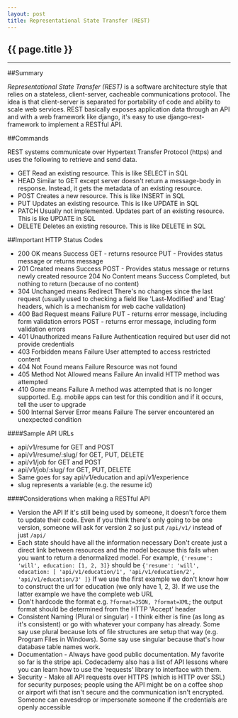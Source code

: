 ```yaml
---
layout: post
title: Representational State Transfer (REST)
---
```


## {{ page.title }}

- - - -

##Summary

_Representational State Transfer (REST)_ is a software architecture style that relies on a stateless, client-server, cacheable communications protocol.  The idea is that client-server is separated for portability of code and ability to scale web services.  REST basically exposes application data through an API and with a web framework like django, it's easy to use django-rest-framework to implement a RESTful API.

##Commands

REST systems communicate over Hypertext Transfer Protocol (https) and uses the following to retrieve and send data.

* GET
  Read an existing resource.  This is like SELECT in SQL
* HEAD
  Similar to GET except server doesn't return a message-body in response.  Instead, it gets the metadata of an existing resource.
* POST
  Creates a new resource.  This is like INSERT in SQL
* PUT
  Updates an existing resource.  This is like UPDATE in SQL
* PATCH
  Usually not implemented.  Updates part of an existing resource.  This is like UPDATE in SQL
* DELETE
  Deletes an existing resource.  This is like DELETE in SQL

##Important HTTP Status Codes

* 200 OK means Success
  GET - returns resource
  PUT - Provides status message or returns message
* 201 Created means Success
  POST - Provides status message or returns newly created resource
  204 No Content means Success
    Completed, but nothing to return (because of no content)
* 304 Unchanged means Redirect
    There's no changes since the last request (usually used to checking a field like 'Last-Modified' and 'Etag' headers, which is a mechanism for web cache validation)
* 400 Bad Request means Failure
  PUT - returns error message, including form validation errors
  POST - returns error message, including form validation errors
* 401 Unauthorized means Failure
    Authentication required but user did not provide credentials
* 403 Forbidden means Failure
    User attempted to access restricted content
* 404 Not Found means Failure
    Resource was not found
* 405 Method Not Allowed means Failure
    An invalid HTTP method was attempted
* 410 Gone means Failure
    A method was attempted that is no longer supported.  E.g. mobile apps can test for this condition and if it occurs, tell the user to upgrade
* 500 Internal Server Error means Failure
    The server encountered an unexpected condition

####Sample API URLs

* api/v1/resume
    for GET and POST
* api/v1/resume/:slug/
    for GET, PUT, DELETE
* api/v1/job
    for GET and POST
* api/v1/job/:slug/
    for GET, PUT, DELETE
* Same goes for say api/v1/education and api/v1/experience
* slug represents a variable (e.g. the resume id)

####Considerations when making a RESTful API

* Version the API
    If it's still being used by someone, it doesn't force them to update their code.  Even if you think there's only going to be one version, someone will ask for version 2 so just put `/api/v1/` instead of just `/api/`
* Each state should have all the information necessary
    Don't create just a direct link between resources and the model because this fails when you want to return a denormalized model.  For example, `{'resume': 'will', education: [1, 2, 3]}` should be `{'resume': 'will', education: [ 'api/v1/education/1', 'api/v1/education/2', 'api/v1/education/3' ]}`
    If we use the first example we don't know how to construct the url for education (we only have 1, 2, 3).
    If we use the latter example we have the complete web URL
* Don't hardcode the format
    e.g. `?format=JSON, ?format=XML`; the output format should be determined from the HTTP 'Accept' header
* Consistent Naming (Plural or singular) -  I think either is fine (as long as it's consistent) or go with whatever your company has already.  Some say use plural because lots of file structures are setup that way (e.g. Program Files in Windows).  Some say use singular because that's how database table names work.
* Documentation - Always have good public documentation.  My favorite so far is the stripe api.  Codecademy also has a list of API lessons where you can learn how to use the 'requests' library to interface with them.
* Security - Make all API requests over HTTPS (which is HTTP over SSL) for security purposes; people using the API might be on a coffee shop or airport wifi that isn't secure and the communication isn't encrypted.  Someone can eavesdrop or impersonate someone if the credentials are openly accessible
